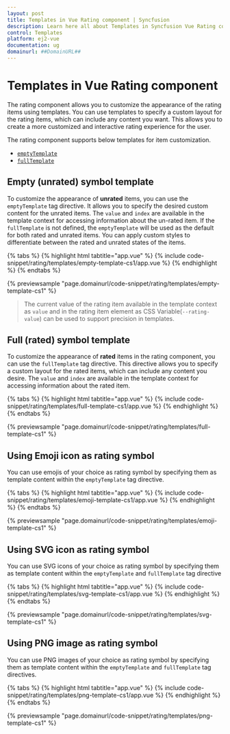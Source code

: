 ```yaml
---
layout: post
title: Templates in Vue Rating component | Syncfusion
description: Learn here all about Templates in Syncfusion Vue Rating component of Syncfusion Essential JS 2 and more.
control: Templates 
platform: ej2-vue
documentation: ug
domainurl: ##DomainURL##
---
```


# Templates in Vue Rating component

The rating component allows you to customize the appearance of the rating items using templates. You can use templates to specify a custom layout for the rating items, which can include any content you want. This allows you to create a more customized and interactive rating experience for the user.

The rating component supports below templates for item customization.

* [`emptyTemplate`](https://ej2.syncfusion.com/vue/documentation/api/rating/#emptytemplate)
* [`fullTemplate`](https://ej2.syncfusion.com/vue/documentation/api/rating/#fulltemplate)

## Empty (unrated) symbol template

To customize the appearance of **unrated** items, you can use the `emptyTemplate` tag directive. It allows you to specify the desired custom content for the unrated items. The `value` and `index` are available in the template context for accessing information about the un-rated item.
If the `fullTemplate` is not defined, the `emptyTemplate` will be used as the default for both rated and unrated items. You can apply custom styles to differentiate between the rated and unrated states of the items.

{% tabs %}
{% highlight html tabtitle="app.vue" %}
{% include code-snippet/rating/templates/empty-template-cs1/app.vue %}
{% endhighlight %}
{% endtabs %}
        
{% previewsample "page.domainurl/code-snippet/rating/templates/empty-template-cs1" %}

> The current value of the rating item available in the template context as `value` and in the rating item element as CSS Variable(`--rating-value`) can be used to support precision in templates.

## Full (rated) symbol template

To customize the appearance of **rated** items in the rating component, you can use the `fullTemplate` tag directive. This directive allows you to specify a custom layout for the rated items, which can include any content you desire. The `value` and `index` are available in the template context for accessing information about the rated item.

{% tabs %}
{% highlight html tabtitle="app.vue" %}
{% include code-snippet/rating/templates/full-template-cs1/app.vue %}
{% endhighlight %}
{% endtabs %}
        
{% previewsample "page.domainurl/code-snippet/rating/templates/full-template-cs1" %}

## Using Emoji icon as rating symbol

You can use emojis of your choice as rating symbol by specifying them as template content within the `emptyTemplate` tag directive.

{% tabs %}
{% highlight html tabtitle="app.vue" %}
{% include code-snippet/rating/templates/emoji-template-cs1/app.vue %}
{% endhighlight %}
{% endtabs %}
        
{% previewsample "page.domainurl/code-snippet/rating/templates/emoji-template-cs1" %}

## Using SVG icon as rating symbol

You can use SVG icons of your choice as rating symbol by specifying them as template content within the `emptyTemplate` and `fullTemplate` tag directive

{% tabs %}
{% highlight html tabtitle="app.vue" %}
{% include code-snippet/rating/templates/svg-template-cs1/app.vue %}
{% endhighlight %}
{% endtabs %}
        
{% previewsample "page.domainurl/code-snippet/rating/templates/svg-template-cs1" %}

## Using PNG image as rating symbol

You can use PNG images of your choice as rating symbol by specifying them as template content within the `emptyTemplate` and `fullTemplate` tag directives.

{% tabs %}
{% highlight html tabtitle="app.vue" %}
{% include code-snippet/rating/templates/png-template-cs1/app.vue %}
{% endhighlight %}
{% endtabs %}
        
{% previewsample "page.domainurl/code-snippet/rating/templates/png-template-cs1" %}
